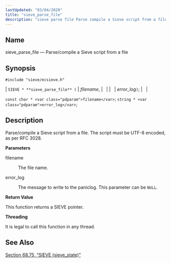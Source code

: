 ```yaml
---
lastUpdated: "03/04/2020"
title: "sieve_parse_file"
description: "sieve parse file Parse compile a Sieve script from a file SIEVE sieve parse file filename error log const char filename string error log Parse compile a Sieve script from a file The script must be UTF 8 encoded as per RFC 3028 filename The file name error log The..."
---
```


<a name="apis.sieve_parse_file"></a> 
## Name

sieve_parse_file — Parse/compile a Sieve script from a file

## Synopsis

`#include "sieve/ecsieve.h"`

| `SIEVE * **sieve_parse_file** (` | <var class="pdparam">filename</var>, |   |
|   | <var class="pdparam">error_log</var>`)`; |   |

`const char * <var class="pdparam">filename</var>`;
`string * <var class="pdparam">error_log</var>`;<a name="idp60426768"></a> 
## Description

Parse/compile a Sieve script from a file. The script must be UTF-8 encoded, as per RFC 3028.

**<a name="idp60428048"></a> Parameters**

<dl class="variablelist">

<dt>filename</dt>

<dd>

The file name.

</dd>

<dt>error_log</dt>

<dd>

The message to write to the paniclog. This parameter can be `NULL`.

</dd>

</dl>

**<a name="idp60433088"></a> Return Value**

This function returns a SIEVE pointer.

**<a name="idp60434016"></a> Threading**

It is legal to call this function in any thread.

<a name="idp60435120"></a> 
## See Also

[Section 68.75, “SIEVE (sieve_state)”](structs.sieve "68.75. SIEVE (sieve_state)")
